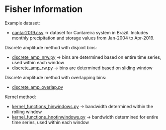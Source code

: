 # Fisher Information

Example dataset:
* [cantar2019.csv](cantar2019.csv) -> dataset for Cantareira system in Brazil. Includes monthly precipitation and storage values from Jan-2004 to Apr-2019.

Discrete amplitude method with disjoint bins:
* [discrete_amp_nrw.py](discrete_amp_nrw.py) -> bins are determined based on entire time series, used within each window
* [discrete_amp_rw.py](discrete_amp_rw.py) -> bins are determined based on sliding window

Discrete amplitude method with overlapping bins:
* [discrete_amp_overlap.py](discrete_amp_overlap.py)

Kernel method:
* [kernel_functions_hinwindows.py](kernel_functions_hinwindows.py) -> bandwidth determined within the rolling window
* [kernel_functions_hnotinwindows.py](kernel_functions_hnotinwindows.py) -> bandwidth determined for entire time series, used within each window
